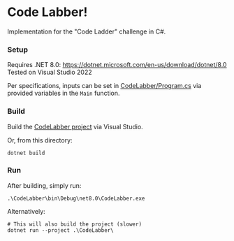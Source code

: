 # Code Labber!

Implementation for the "Code Ladder" challenge in C#.

### Setup
Requires .NET 8.0: https://dotnet.microsoft.com/en-us/download/dotnet/8.0
Tested on Visual Studio 2022

Per specifications, inputs can be set in [CodeLabber/Program.cs](CodeLabber/Program.cs) via provided variables in the `Main` function.

### Build

Build the [CodeLabber project](CodeLabber/) via Visual Studio.

Or, from this directory:
```pwsh
dotnet build
```

### Run

After building, simply run:
```pwsh
.\CodeLabber\bin\Debug\net8.0\CodeLabber.exe
```

Alternatively:
```pwsh
# This will also build the project (slower)
dotnet run --project .\CodeLabber\
```
